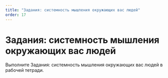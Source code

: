 ```yaml
---
title: "Задания: системность мышления окружающих вас людей"
order: 17
---
```


# Задания: системность мышления окружающих вас людей

Выполните Задания: системность мышления окружающих вас людей в рабочей тетради.